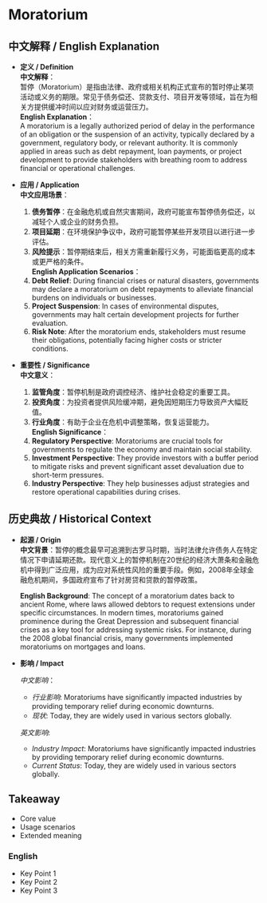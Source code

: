 # Moratorium

## 中文解释 / English Explanation

* **定义 / Definition**  
  **中文解释**：  
  暂停（Moratorium）是指由法律、政府或相关机构正式宣布的暂时停止某项活动或义务的期限。常见于债务偿还、贷款支付、项目开发等领域，旨在为相关方提供缓冲时间以应对财务或运营压力。  
  **English Explanation**：  
  A moratorium is a legally authorized period of delay in the performance of an obligation or the suspension of an activity, typically declared by a government, regulatory body, or relevant authority. It is commonly applied in areas such as debt repayment, loan payments, or project development to provide stakeholders with breathing room to address financial or operational challenges.

* **应用 / Application**  
  **中文应用场景**：  
  1. **债务暂停**：在金融危机或自然灾害期间，政府可能宣布暂停债务偿还，以减轻个人或企业的财务负担。  
  2. **项目延期**：在环境保护争议中，政府可能暂停某些开发项目以进行进一步评估。  
  3. **风险提示**：暂停期结束后，相关方需重新履行义务，可能面临更高的成本或更严格的条件。  
  **English Application Scenarios**：  
  1. **Debt Relief**: During financial crises or natural disasters, governments may declare a moratorium on debt repayments to alleviate financial burdens on individuals or businesses.  
  2. **Project Suspension**: In cases of environmental disputes, governments may halt certain development projects for further evaluation.  
  3. **Risk Note**: After the moratorium ends, stakeholders must resume their obligations, potentially facing higher costs or stricter conditions.

* **重要性 / Significance**  
  **中文意义**：  
  1. **监管角度**：暂停机制是政府调控经济、维护社会稳定的重要工具。  
  2. **投资角度**：为投资者提供风险缓冲期，避免因短期压力导致资产大幅贬值。  
  3. **行业角度**：有助于企业在危机中调整策略，恢复运营能力。  
  **English Significance**：  
  1. **Regulatory Perspective**: Moratoriums are crucial tools for governments to regulate the economy and maintain social stability.  
  2. **Investment Perspective**: They provide investors with a buffer period to mitigate risks and prevent significant asset devaluation due to short-term pressures.  
  3. **Industry Perspective**: They help businesses adjust strategies and restore operational capabilities during crises.

## 历史典故 / Historical Context

* **起源 / Origin**  
  **中文背景**：暂停的概念最早可追溯到古罗马时期，当时法律允许债务人在特定情况下申请延期还款。现代意义上的暂停机制在20世纪的经济大萧条和金融危机中得到广泛应用，成为应对系统性风险的重要手段。例如，2008年全球金融危机期间，多国政府宣布了针对房贷和贷款的暂停政策。  

  **English Background**: The concept of a moratorium dates back to ancient Rome, where laws allowed debtors to request extensions under specific circumstances. In modern times, moratoriums gained prominence during the Great Depression and subsequent financial crises as a key tool for addressing systemic risks. For instance, during the 2008 global financial crisis, many governments implemented moratoriums on mortgages and loans.

* **影响 / Impact**  

  *中文影响*：
    - *行业影响*: Moratoriums have significantly impacted industries by providing temporary relief during economic downturns.
    - *现状*: Today, they are widely used in various sectors globally.
    
    *英文影响*:
    - *Industry Impact*: Moratoriums have significantly impacted industries by providing temporary relief during economic downturns.
    - *Current Status*: Today, they are widely used in various sectors globally.

## Takeaway

- Core value
- Usage scenarios
- Extended meaning

### English
- Key Point 1
- Key Point 2
- Key Point 3
